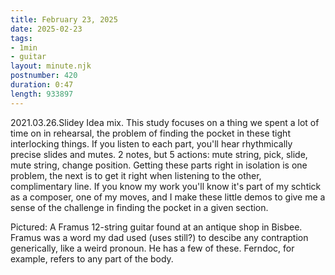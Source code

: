 ```yaml
---
title: February 23, 2025
date: 2025-02-23
tags:
- 1min
- guitar
layout: minute.njk
postnumber: 420
duration: 0:47
length: 933897
---
```

2021.03.26.Slidey Idea mix.  This study focuses on a thing we spent a lot of time on in rehearsal, the problem of finding the pocket in these tight interlocking things. If you listen to each part, you'll hear rhythmically precise slides and mutes. 2 notes, but 5 actions: mute string, pick, slide, mute string, change position. Getting these parts right in isolation is one problem, the next is to get it right when listening to the other, complimentary line. If you know my work you'll know it's part of my schtick as a composer, one of my moves, and I make these little demos to give me a sense of the challenge in finding the pocket in a given section. 

Pictured: A Framus 12-string guitar found at an antique shop in Bisbee.  Framus was a word my dad used (uses still?) to descibe any contraption generically, like a weird pronoun. He has a few of these. Ferndoc, for example, refers to any part of the body. 